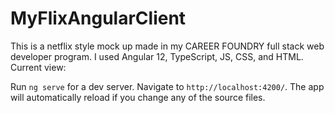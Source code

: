 # MyFlixAngularClient
This is a netflix style mock up made in my CAREER FOUNDRY full stack web developer program.  I used Angular 12, TypeScript, JS, CSS, and HTML.
Current view:
<img scr = "https://github.com/Jazzyspoon/myFlix-Angular-client/blob/master/angularmovieflix.JPG"></img>

Run `ng serve` for a dev server. Navigate to `http://localhost:4200/`. The app will automatically reload if you change any of the source files.


